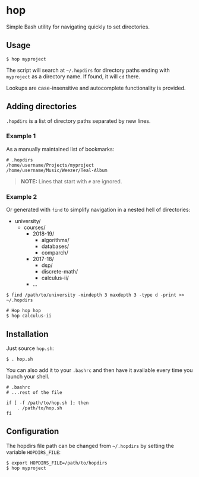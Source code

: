 # hop

Simple Bash utility for navigating quickly to set directories.

## Usage

```shell
$ hop myproject
```

The script will search at `~/.hopdirs` for directory paths ending with `myproject` as a directory name.
If found, it will `cd` there.

Lookups are case-insensitive and autocomplete functionality is provided.

## Adding directories

`.hopdirs` is a list of directory paths separated by new lines.

### Example 1

As a manually maintained list of bookmarks:
```
# .hopdirs
/home/username/Projects/myproject
/home/username/Music/Weezer/Teal-Album
```

> **NOTE:** Lines that start with `#` are ignored.

### Example 2

Or generated with `find` to simplify navigation in a nested hell of directories:
* university/
  * courses/
    * 2018-19/
      * algorithms/
      * databases/
      * comparch/
    * 2017-18/
      * dsp/
      * discrete-math/
      * calculus-ii/
    * ...

```shell
$ find /path/to/university -mindepth 3 maxdepth 3 -type d -print >> ~/.hopdirs

# Hop hop hop
$ hop calculus-ii
```

## Installation

Just source `hop.sh`:
```shell
$ . hop.sh
```

You can also add it to your `.bashrc` and then have it available every time you launch your shell.
```shell
# .bashrc
# ...rest of the file

if [ -f /path/to/hop.sh ]; then
	. /path/to/hop.sh
fi
```

## Configuration

The hopdirs file path can be changed from `~/.hopdirs` by setting the variable `HOPDIRS_FILE`:

```shell
$ export HOPDIRS_FILE=/path/to/hopdirs
$ hop myproject
```
